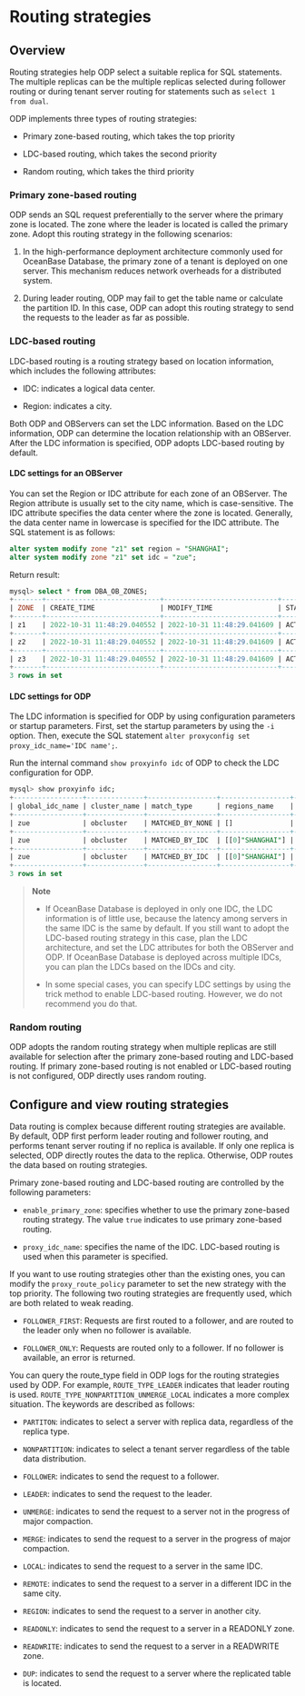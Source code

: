 # Routing strategies

## Overview

Routing strategies help ODP select a suitable replica for SQL statements. The multiple replicas can be the multiple replicas selected during follower routing or during tenant server routing for statements such as `select 1 from dual`.

ODP implements three types of routing strategies:

* Primary zone-based routing, which takes the top priority

* LDC-based routing, which takes the second priority

* Random routing, which takes the third priority

### Primary zone-based routing

ODP sends an SQL request preferentially to the server where the primary zone is located. The zone where the leader is located is called the primary zone. Adopt this routing strategy in the following scenarios:

1. In the high-performance deployment architecture commonly used for OceanBase Database, the primary zone of a tenant is deployed on one server. This mechanism reduces network overheads for a distributed system.

2. During leader routing, ODP may fail to get the table name or calculate the partition ID. In this case, ODP can adopt this routing strategy to send the requests to the leader as far as possible.

### LDC-based routing

LDC-based routing is a routing strategy based on location information, which includes the following attributes:

* IDC: indicates a logical data center.

* Region: indicates a city.

Both ODP and OBServers can set the LDC information. Based on the LDC information, ODP can determine the location relationship with an OBServer. After the LDC information is specified, ODP adopts LDC-based routing by default.

#### LDC settings for an OBServer

You can set the Region or IDC attribute for each zone of an OBServer. The Region attribute is usually set to the city name, which is case-sensitive. The IDC attribute specifies the data center where the zone is located. Generally, the data center name in lowercase is specified for the IDC attribute. The SQL statement is as follows:

```sql
alter system modify zone "z1" set region = "SHANGHAI";
alter system modify zone "z1" set idc = "zue";
```

Return result:

```sql
mysql> select * from DBA_OB_ZONES;
+-------+----------------------------+----------------------------+--------+-----+----------------+-----------+
| ZONE  | CREATE_TIME                | MODIFY_TIME                | STATUS | IDC | REGION         | TYPE      |
+-------+----------------------------+----------------------------+--------+-----+----------------+-----------+
| z1    | 2022-10-31 11:48:29.040552 | 2022-10-31 11:48:29.041609 | ACTIVE | zue | SHANGHAI       | ReadWrite |
+-------+----------------------------+----------------------------+--------+-----+----------------+-----------+
| z2    | 2022-10-31 11:48:29.040552 | 2022-10-31 11:48:29.041609 | ACTIVE | zue | SHANGHAI       | ReadWrite |
+-------+----------------------------+----------------------------+--------+-----+----------------+-----------+
| z3    | 2022-10-31 11:48:29.040552 | 2022-10-31 11:48:29.041609 | ACTIVE | ztg | HANGZHOU       | ReadOnly  |
+-------+----------------------------+----------------------------+--------+-----+----------------+-----------+
3 rows in set
```

#### LDC settings for ODP

The LDC information is specified for ODP by using configuration parameters or startup parameters. First, set the startup parameters by using the `-i` option. Then, execute the SQL statement `alter proxyconfig set proxy_idc_name='IDC name';`.

Run the internal command `show proxyinfo idc` of ODP to check the LDC configuration for ODP.

```sql
mysql> show proxyinfo idc;
+-----------------+--------------+-----------------+-----------------+--------------------------------------------------------+-------------+--------------------+
| global_idc_name | cluster_name | match_type      | regions_name    | same_idc                                               | same_region | other_region       |
+-----------------+--------------+-----------------+-----------------+--------------------------------------------------------+-------------+--------------------+
| zue             | obcluster    | MATCHED_BY_NONE | []              | [[0]"z1", [1]"z1", [2]"z2", [3]"z2", [4]"z3", [5]"z3"] | []          | []                 |
+-----------------+--------------+-----------------+-----------------+--------------------------------------------------------+-------------+--------------------+
| zue             | obcluster    | MATCHED_BY_IDC  | [[0]"SHANGHAI"] | [[0]"z1", [1]"z1", [2]"z2", [3]"z2"]                   | []          | [[0]"z3", [1]"z3"] |
+-----------------+--------------+-----------------+-----------------+--------------------------------------------------------+-------------+--------------------+
| zue             | obcluster    | MATCHED_BY_IDC  | [[0]"SHANGHAI"] | [[0]"z1", [1]"z1", [2]"z2", [3]"z2"]                   | []          | [[0]"z3", [1]"z3"] |
+-----------------+--------------+-----------------+-----------------+--------------------------------------------------------+-------------+--------------------+
3 rows in set
```

> **Note**
>
> * If OceanBase Database is deployed in only one IDC, the LDC information is of little use, because the latency among servers in the same IDC is the same by default. If you still want to adopt the LDC-based routing strategy in this case, plan the LDC architecture, and set the LDC attributes for both the OBServer and ODP. If OceanBase Database is deployed across multiple IDCs, you can plan the LDCs based on the IDCs and city.
>
> * In some special cases, you can specify LDC settings by using the trick method to enable LDC-based routing. However, we do not recommend you do that.

### Random routing

ODP adopts the random routing strategy when multiple replicas are still available for selection after the primary zone-based routing and LDC-based routing. If primary zone-based routing is not enabled or LDC-based routing is not configured, ODP directly uses random routing.

## Configure and view routing strategies

Data routing is complex because different routing strategies are available. By default, ODP first perform leader routing and follower routing, and performs tenant server routing if no replica is available. If only one replica is selected, ODP directly routes the data to the replica. Otherwise, ODP routes the data based on routing strategies.

Primary zone-based routing and LDC-based routing are controlled by the following parameters:

* `enable_primary_zone`: specifies whether to use the primary zone-based routing strategy. The value `true` indicates to use primary zone-based routing.

* `proxy_idc_name`: specifies the name of the IDC. LDC-based routing is used when this parameter is specified.

If you want to use routing strategies other than the existing ones, you can modify the `proxy_route_policy` parameter to set the new strategy with the top priority. The following two routing strategies are frequently used, which are both related to weak reading.

* `FOLLOWER_FIRST`: Requests are first routed to a follower, and are routed to the leader only when no follower is available.

* `FOLLOWER_ONLY`: Requests are routed only to a follower. If no follower is available, an error is returned.

You can query the route_type field in ODP logs for the routing strategies used by ODP. For example, `ROUTE_TYPE_LEADER` indicates that leader routing is used. `ROUTE_TYPE_NONPARTITION_UNMERGE_LOCAL` indicates a more complex situation. The keywords are described as follows:

* `PARTITON`: indicates to select a server with replica data, regardless of the replica type.

* `NONPARTITION`: indicates to select a tenant server regardless of the table data distribution.

* `FOLLOWER`: indicates to send the request to a follower.

* `LEADER`: indicates to send the request to the leader.

* `UNMERGE`: indicates to send the request to a server not in the progress of major compaction.

* `MERGE`: indicates to send the request to a server in the progress of major compaction.

* `LOCAL`: indicates to send the request to a server in the same IDC.

* `REMOTE`: indicates to send the request to a server in a different IDC in the same city.

* `REGION`: indicates to send the request to a server in another city.

* `READONLY`: indicates to send the request to a server in a READONLY zone.

* `READWRITE`: indicates to send the request to a server in a READWRITE zone.

* `DUP`: indicates to send the request to a server where the replicated table is located.

